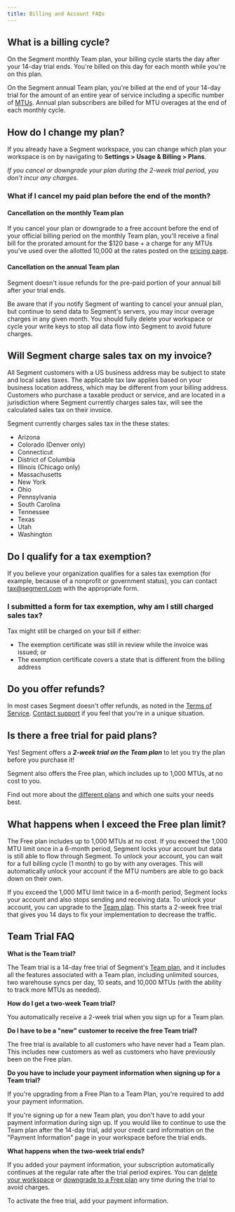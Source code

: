 ```yaml
---
title: Billing and Account FAQs
---
```


## What is a billing cycle?

On the Segment monthly Team plan, your billing cycle starts the day after your 14-day trial ends. You're billed on this day for each month while you're on this plan. 

On the Segment annual Team plan, you're billed at the end of your 14-day trial for the amount of an entire year of service including a specific number of [MTUs](docs/guides/usage-and-billing/mtus-and-throughput/#what-is-an-mtu). Annual plan subscribers are billed for MTU overages at the end of each monthly cycle.


## How do I change my plan?

If you already have a Segment workspace, you can change which plan your workspace is on by navigating to **Settings > Usage & Billing > Plans**.

_If you cancel or downgrade your plan during the 2-week trial period, you don't incur any charges._

### What if I cancel my paid plan before the end of the month?

#### Cancellation on the monthly Team plan

If you cancel your plan or downgrade to a free account before the end of your official billing period on the monthly Team plan, you'll receive a final bill for the prorated amount for the $120 base + a charge for any MTUs you've used over the allotted 10,000 at the rates posted on the [pricing page](https://segment.com/pricing).

#### Cancellation on the annual Team plan

Segment doesn't issue refunds for the pre-paid portion of your annual bill after your trial ends.

Be aware that if you notify Segment of wanting to cancel your annual plan, but continue to send data to Segment's servers, you may incur overage charges in any given month. You should fully delete your workspace or cycle your write keys to stop all data flow into Segment to avoid future charges.


## Will Segment charge sales tax on my invoice?

All Segment customers with a US business address may be subject to state and local sales taxes. The applicable tax law applies based on your business location address, which may be different from your billing address. Customers who purchase a taxable product or service, and are located in a jurisdiction where Segment currently charges sales tax, will see the calculated sales tax on their invoice.

Segment currently charges sales tax in the these states:

- Arizona
- Colorado (Denver only)
- Connecticut
- District of Columbia
- Illinois (Chicago only)
- Massachusetts
- New York
- Ohio
- Pennsylvania
- South Carolina
- Tennessee
- Texas
- Utah
- Washington

## Do I qualify for a tax exemption?

If you believe your organization qualifies for a sales tax exemption (for example, because of a nonprofit or government status), you can contact [tax@segment.com](mailto:tax@segment.com) with the appropriate form.

### I submitted a form for tax exemption, why am I still charged sales tax?

Tax might still be charged on your bill if either:

- The exemption certificate was still in review while the invoice was issued; or
- The exemption certificate covers a state that is different from the billing address


## Do you offer refunds?

In most cases Segment doesn't offer refunds, as noted in the [Terms of Service](https://segment.com/legal/terms/). [Contact support](https://segment.com/help/contact) if you feel that you're in a unique situation.

## Is there a free trial for paid plans?

Yes! Segment offers a _**2-week trial on the Team plan**_ to let you try the plan before you purchase it! 

Segment also offers the Free plan, which includes up to 1,000 MTUs, at no cost to you. 

Find out more about the [different plans](https://segment.com/pricing) and which one suits your needs best.  

## What happens when I exceed the Free plan limit?

The Free plan includes up to 1,000 MTUs at no cost. If you exceed the 1,000 MTU limit once in a 6-month period, Segment locks your account but data is still able to flow through Segment. To unlock your account, you can wait for a full billing cycle (1 month) to go by with any overages. This will automatically unlock your account if the MTU numbers are able to go back down on their own.

If you exceed the 1,000 MTU limit twice in a 6-month period, Segment locks your account and also stops sending and receiving data. To unlock your account, you can upgrade to the [Team plan](https://segment.com/pricing/). This starts a 2-week free trial that gives you 14 days to fix your implementation to decrease the traffic.

## Team Trial FAQ

**What is the Team trial?**

The Team trial is a 14-day free trial of Segment's [Team plan](https://segment.com/pricing), and it includes all the features associated with a Team plan, including unlimited sources, two warehouse syncs per day, 10 seats, and 10,000 MTUs (with the ability to track more MTUs as needed).

**How do I get a two-week Team trial?**

You automatically receive a 2-week trial when you sign up for a Team plan. 

**Do I have to be a "new" customer to receive the free Team trial?**

The free trial is available to all customers who have never had a Team plan. This includes new customers as well as customers who have previously been on the Free plan. 

**Do you have to include your payment information when signing up for a Team trial?**

If you're upgrading from a Free Plan to a Team Plan, you're required to add your payment information. 

If you're signing up for a new Team plan, you don't have to add your payment information during sign up. If you would like to continue to use the Team plan after the 14-day trial, add your credit card information on the "Payment Information" page in your workspace before the trial ends. 

**What happens when the two-week trial ends?**

If you added your payment information, your subscription automatically continues at the regular rate after the trial period expires. You can [delete your workspace](/docs/guides/usage-and-billing/account-management/#how-do-i-delete-my-workspace-entirely) or [downgrade to a Free plan](/docs/guides/usage-and-billing/billing/#how-do-i-change-my-plan) any time during the trial to avoid charges.

To activate the free trial, add your payment information.
